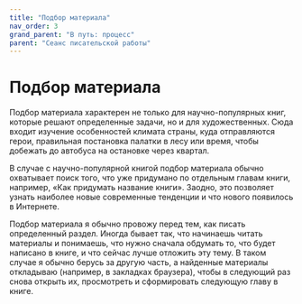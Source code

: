 ```yaml
---
title: "Подбор материала"
nav_order: 3
grand_parent: "В путь: процесс"
parent: "Сеанс писательской работы"
---
```


# Подбор материала

Подбор материала характерен не только для научно-популярных книг,
которые решают определенные задачи, но и для художественных.  Сюда
входит изучение особенностей климата страны, куда отправляются герои,
правильная постановка палатки в лесу или время, чтобы добежать до
автобуса на остановке через квартал.

В случае с научно-популярной книгой подбор материала обычно охватывает
поиск того, что уже придумано по отдельным главам книги, например,
«Как придумать название книги».  Заодно, это позволяет узнать наиболее
новые современные тенденции и что нового появилось в Интернете.

Подбор материала я обычно провожу перед тем, как писать определенный
раздел.  Иногда бывает так, что начинаешь читать материалы и
понимаешь, что нужно сначала обдумать то, что будет написано в книге,
и что сейчас лучше отложить эту тему.  В таком случае я обычно берусь
за другую часть, а найденные материалы откладываю (например, в
закладках браузера), чтобы в следующий раз снова открыть их,
просмотреть и сформировать следующую главу в книге.
